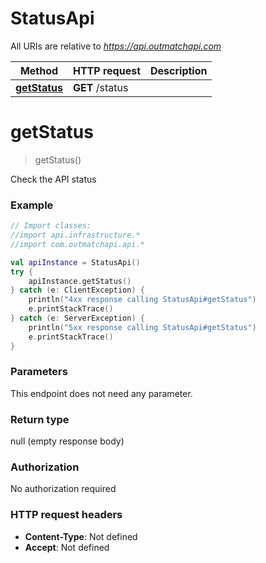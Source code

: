# StatusApi

All URIs are relative to *https://api.outmatchapi.com*

Method | HTTP request | Description
------------- | ------------- | -------------
[**getStatus**](StatusApi.md#getStatus) | **GET** /status | 


<a name="getStatus"></a>
# **getStatus**
> getStatus()



Check the API status

### Example
```kotlin
// Import classes:
//import api.infrastructure.*
//import com.outmatchapi.api.*

val apiInstance = StatusApi()
try {
    apiInstance.getStatus()
} catch (e: ClientException) {
    println("4xx response calling StatusApi#getStatus")
    e.printStackTrace()
} catch (e: ServerException) {
    println("5xx response calling StatusApi#getStatus")
    e.printStackTrace()
}
```

### Parameters
This endpoint does not need any parameter.

### Return type

null (empty response body)

### Authorization

No authorization required

### HTTP request headers

 - **Content-Type**: Not defined
 - **Accept**: Not defined

